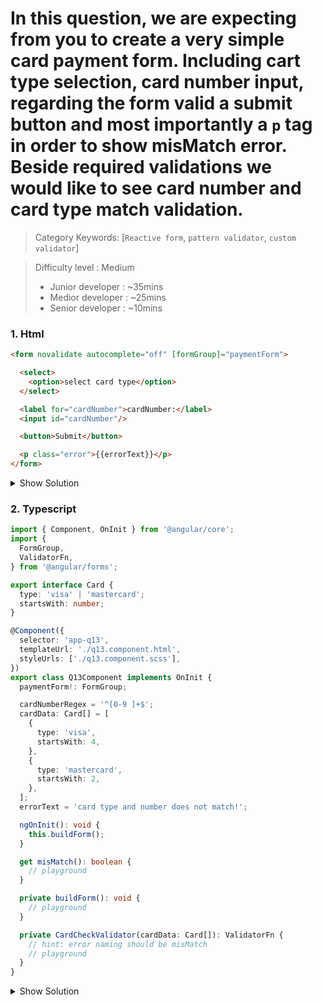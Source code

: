  
# In this question, we are expecting from you to create a very simple card payment form. Including cart type selection, card number input, regarding the form valid a submit button and most importantly a `p` tag in order to show misMatch error. Beside required validations we would like to see card number and card type match validation.

>Category Keywords: [`Reactive form`, `pattern validator`, `custom validator`]

>Difficulty level : Medium
> - Junior developer : ~35mins 
> - Medior developer : ~25mins 
> - Senior developer : ~10mins

### 1. Html

```html
<form novalidate autocomplete="off" [formGroup]="paymentForm">

  <select>
    <option>select card type</option>
  </select>

  <label for="cardNumber">cardNumber:</label>
  <input id="cardNumber"/>

  <button>Submit</button>

  <p class="error">{{errorText}}</p>
</form>
```

<details>
<summary>Show Solution</summary>
<p>

```html
<form novalidate autocomplete="off" [formGroup]="paymentForm">

  <select formControlName="cardType">
    <option [value]="0">select card type</option>
    <option *ngFor="let datum of cardData" [value]="datum.type">{{datum.type}}</option>
  </select>

  <label for="cardNumber">cardNumber:</label>
  <input id="cardNumber" formControlName="cardNumber" />

  <button [disabled]="!paymentForm?.valid">Submit</button>

  <p class="error" *ngIf="misMatch">{{errorText}}</p>
</form>
```

</p>
</details>


### 2. Typescript

```typescript
import { Component, OnInit } from '@angular/core';
import {
  FormGroup,
  ValidatorFn,
} from '@angular/forms';

export interface Card {
  type: 'visa' | 'mastercard';
  startsWith: number;
}

@Component({
  selector: 'app-q13',
  templateUrl: './q13.component.html',
  styleUrls: ['./q13.component.scss'],
})
export class Q13Component implements OnInit {
  paymentForm!: FormGroup;

  cardNumberRegex = '^[0-9 ]+$';
  cardData: Card[] = [
    {
      type: 'visa',
      startsWith: 4,
    },
    {
      type: 'mastercard',
      startsWith: 2,
    },
  ];
  errorText = 'card type and number does not match!';

  ngOnInit(): void {
    this.buildForm();
  }

  get misMatch(): boolean {
    // playground
  }

  private buildForm(): void {
    // playground
  }

  private CardCheckValidator(cardData: Card[]): ValidatorFn {
    // hint: error naming should be misMatch
    // playground
  }
}
```

<details>
<summary>Show Solution</summary>
<p>

```typescript
import { Component, OnInit } from '@angular/core';
import {
  AbstractControl,
  FormControl,
  FormGroup,
  ValidationErrors,
  ValidatorFn,
  Validators,
} from '@angular/forms';

export interface Card {
  type: 'visa' | 'mastercard';
  startsWith: number;
}

@Component({
  selector: 'app-q13',
  templateUrl: './q13.component.html',
  styleUrls: ['./q13.component.scss'],
})
export class Q13Component implements OnInit {
  paymentForm!: FormGroup;

  cardNumberRegex = '^[0-9 ]+$';
  cardData: Card[] = [
    {
      type: 'visa',
      startsWith: 4,
    },
    {
      type: 'mastercard',
      startsWith: 2,
    },
  ];
  errorText = 'card type and number does not match!';

  ngOnInit(): void {
    this.buildForm();
  }

  get misMatch(): boolean {
    const cardType = !!this.paymentForm?.value.cardType;
    const cardNumber = !!this.paymentForm?.value.cardNumber;

    return cardType && cardNumber ? this.paymentForm?.errors?.misMatch : null;
  }

  private buildForm(): void {
    this.paymentForm = new FormGroup({
      cardType: new FormControl(0, {
        validators: [Validators.required],
        updateOn: 'change',
      }),
      cardNumber: new FormControl('', {
        validators: [
          Validators.required,
          Validators.pattern(this.cardNumberRegex),
        ],
        updateOn: 'change',
      }),
    });
    this.paymentForm.setValidators(this.CardCheckValidator(this.cardData));
  }

  private CardCheckValidator(cardData: Card[]): ValidatorFn {
    return (control: AbstractControl): ValidationErrors | null => {
      const cardType = control?.get('cardType')?.value;
      const cardNumber = control
        ?.get('cardNumber')
        ?.value?.toString()
        ?.replace(/\s+/g, '')
        .slice(0, 1);

      const startCheck = cardData
        ?.find((card) => card.type === cardType)
        ?.startsWith.toString();

      return cardNumber === startCheck ? null : { misMatch: true };
    };
  }
}
```

</p>
</details>
 